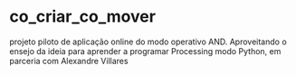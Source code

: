 # co_criar_co_mover
 projeto piloto de aplicação online do modo operativo AND. Aproveitando o ensejo da ideia para aprender a programar Processing modo Python, em parceria com Alexandre Villares
